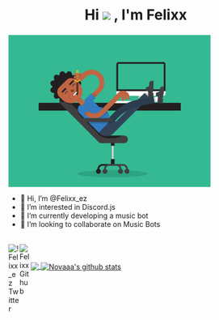 <h1 align="center">Hi <img src="https://media.giphy.com/media/hvRJCLFzcasrR4ia7z/giphy.gif" width="25px"> , I'm Felixx</h1>
<h3 align="center"> </h3>

<img align="center" alt="Coding_Gif" src="5eKX.gif?raw=true" width="400" height="300" />

- 👋 Hi, I’m @Felixx_ez
- 👀 I’m interested in Discord.js
- 🌱 I’m currently developing a music bot
- 💞️ I’m looking to collaborate on Music Bots

<br/>
<a href="https://twitter.com/felixx_ez/">
 <img align="left" alt="!  Felixx_ez Twitter" width="22px" src="https://cdn.jsdelivr.net/npm/simple-icons@v3/icons/twitter.svg" />
</a>
<a href="https://github.com/NovaaaKing/">
<img align ="left" alt="Felixx Github" width="22px" src ="https://cdn.jsdelivr.net/npm/simple-icons@v3/icons/github.svg" />
</a>
<br/> <br/> 


<a href="https://github.com/Felixx">
  <img align="center" src="https://github-readme-stats.vercel.app/api/top-langs/?username=NovaaaKing&theme=light&hide_langs_below=1" />
</a>
<a href="https://github.com/Felixx">
 <img align="center" src="https://github-readme-stats.vercel.app/api?username=NovaaaKing&show_icons=true&theme=light&line_height=27" alt="Novaaa's github stats"/>


<!---
Felixx/Felixx is a ✨ special ✨ repository because its `README.md` (this file) appears on your GitHub profile.
You can click the Preview link to take a look at your changes.
--->
